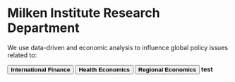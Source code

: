 <H1><b>Milken Institute Research Department </b></H1>
We use data-driven and economic analysis to influence global policy issues related to:<Br>
 
<button class="button button1"><b>International Finance</b></button> <button class="button button1"><b>Health Economics<b></button> <button class="button button1"><b>Regional Economics</b></button>
test

